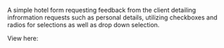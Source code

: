 A simple hotel form requesting feedback from the client detailing infrormation requests such as personal details, utilizing checkboxes and radios for selections as well as drop down selection.

View here: 
